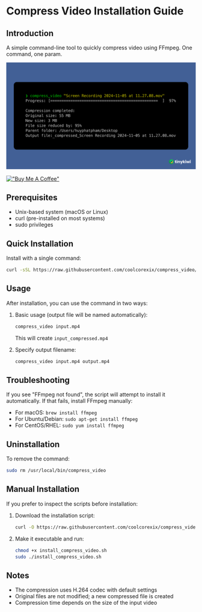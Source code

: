 # Compress Video Installation Guide

## Introduction

A simple command-line tool to quickly compress video using FFmpeg. One command, one param.

![Preview](preview.png)

[!["Buy Me A Coffee"](https://www.buymeacoffee.com/assets/img/custom_images/orange_img.png)](https://www.buymeacoffee.com/coolcorexil)






## Prerequisites

- Unix-based system (macOS or Linux)
- curl (pre-installed on most systems)
- sudo privileges

## Quick Installation

Install with a single command:

```bash
curl -sSL https://raw.githubusercontent.com/coolcorexix/compress_video/refs/heads/main/install_compress_video.sh | sudo bash
```

## Usage

After installation, you can use the command in two ways:

1. Basic usage (output file will be named automatically):
   ```bash
   compress_video input.mp4
   ```
   This will create `input_compressed.mp4`

2. Specify output filename:
   ```bash
   compress_video input.mp4 output.mp4
   ```

## Troubleshooting

If you see "FFmpeg not found", the script will attempt to install it automatically. If that fails, install FFmpeg manually:
- For macOS: `brew install ffmpeg`
- For Ubuntu/Debian: `sudo apt-get install ffmpeg`
- For CentOS/RHEL: `sudo yum install ffmpeg`

## Uninstallation

To remove the command:
```bash
sudo rm /usr/local/bin/compress_video
```

## Manual Installation

If you prefer to inspect the scripts before installation:

1. Download the installation script:
   ```bash
   curl -O https://raw.githubusercontent.com/coolcorexix/compress_video/refs/heads/main/install_compress_video.sh
   ```

2. Make it executable and run:
   ```bash
   chmod +x install_compress_video.sh
   sudo ./install_compress_video.sh
   ```

## Notes

- The compression uses H.264 codec with default settings
- Original files are not modified; a new compressed file is created
- Compression time depends on the size of the input video